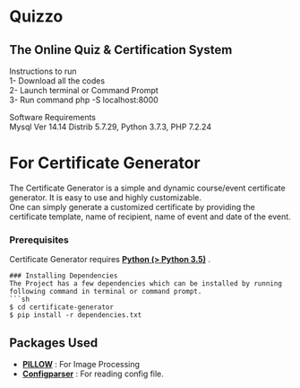# Quizzo  
## The Online Quiz & Certification System  

Instructions to run  
1- Download all the codes  
2- Launch terminal or Command Prompt  
3- Run command php -S localhost:8000  
  
  
Software Requirements  
Mysql Ver 14.14 Distrib 5.7.29, Python 3.7.3, PHP 7.2.24   




# For Certificate Generator    
The Certificate Generator is a simple and dynamic course/event certificate generator. It is easy to use and highly customizable.  
One can simply generate a customized certificate by providing the certificate template, name of recipient, name of event and date of the event.   
 
### Prerequisites  
Certificate Generator requires [ **Python (> Python 3.5)**](https://www.python.org/) .  

```
### Installing Dependencies
The Project has a few dependencies which can be installed by running following command in terminal or command prompt.
```sh
$ cd certificate-generator
$ pip install -r dependencies.txt 

```

## Packages Used

- **[PILLOW](https://pillow.readthedocs.io/en/stable/)** : For Image Processing
- **[Configparser](https://docs.python.org/3/library/configparser.html)** : For reading config file.


